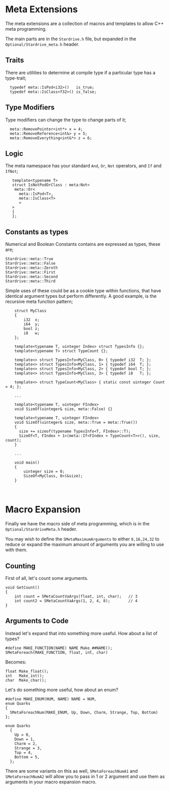 
Meta Extensions
===============

The meta extensions are a collection of macros and templates to allow C++ meta programming. 

The main parts are in the `Stardrive.h` file, but expanded in the `Optional/Stardrive_meta.h` header.

Traits
------

There are utilities to determine at compile type if a particular type has a type-trait;

```
  typedef meta::IsPod<i32>()   is_true;
  typedef meta::IsClass<f32>() is_false;
```

Type Modifiers
-----------

Type modifiers can change the type to change parts of it;

```
  meta::RemovePointer<int*> x = 4;
  meta::RemoveReference<int&> y = 5;
  meta::RemoveEverything<int&*> z = 6;
```

Logic
------

The meta namespace has your standard `And`, `Or`, `Not` operators, and `If` and `IfNot`;

```
   template<typename T>
   struct IsNotPodOrClass : meta:Not<
    meta::Or<
      meta::IsPod<T>,
      meta::IsClass<T>
      >
   >
   {
   };
```

Constants as types
-------

Numerical and Boolean Constants contains are expressed as types, these are;

```
Stardrive::meta::True
Stardrive::meta::False
Stardrive::meta::Zeroth
Stardrive::meta::First
Stardrive::meta::Second
Stardrive::meta::Third
```

Simple uses of these could be as a cookie type within functions, that have identical argument types but perform differently. A good example, is the recursive meta function pattern;

``` 
	struct MyClass
    {
    	i32  x;
        i64  y;
        bool z;
        i8   w;
    };
    
    template<typename T, uinteger Index> struct TypesInfo {};
    template<typename T> struct TypeCount {};
    
    template<> struct TypesInfo<MyClass, 0> { typedef i32  T; };
    template<> struct TypesInfo<MyClass, 1> { typedef i64  T; };
    template<> struct TypesInfo<MyClass, 2> { typedef bool T; };
    template<> struct TypesInfo<MyClass, 3> { typedef i8   T; };
    
    template<> struct TypeCount<MyClass> { static const uinteger Count = 4; };
    
    ...
    
	template<typename T, uinteger FIndex>
    void SizeOf(uinteger& size, meta::False) {}

    template<typename T, uinteger FIndex>
    void SizeOf(uinteger& size, meta::True = meta::True())
    {
      size += sizeof(typename TypesInfo<T, FIndex>::T);
      SizeOf<T, FIndex + 1>(meta::If<FIndex < TypeCount<T>>(), size, count);
    }
    
    ...
    
    void main()
    {
    	uinteger size = 0;
        SizeOf<MyClass, 0>(&size);
    }
    
    
```

Macro Expansion
===============

Finally we have the macro side of meta programming, which is in the `Optional/StardriveMeta.h` header.

You may wish to define the `SMetaMaximumArguments` to either `8,16,24,32` to reduce or expand the maximum amount of arguments you are willing to use with them.

Counting
-----------

First of all, let's count some arguments.

```
void GetCount()
{
	int count = SMetaCountVaArgs(float, int, char);   // 3
    int count2 = SMetaCountVaArgs(1, 2, 4, 8);        // 4
}
 ```

Arguments to Code
-------

Instead let's expand that into something more useful. How about a list of types?

```
#define MAKE_FUNCTION(NAME) NAME Make_##NAME();
SMetaForeach(MAKE_FUNCTION, float, int, char)
```
Becomes:
```
float Make_float();
int   Make_int();
char  Make_char();
```

Let's do something more useful, how about an enum?
```
#define MAKE_ENUM(NUM, NAME) NAME = NUM,
enum Quarks
{
  SMetaForeachNum(MAKE_ENUM, Up, Down, Charm, Strange, Top, Bottom)
};
```
```
enum Quarks
  {
    Up = 0, 
    Down = 1,
    Charm = 2, 
    Strange = 3, 
    Top = 4, 
    Bottom = 5, 
  };
```

There are some variants on this as well, `SMetaForeachNumA1` and `SMetaForeachNumA2` will allow you to pass in 1 or 2 argument and use them as arguments in your macro expansion macro.

